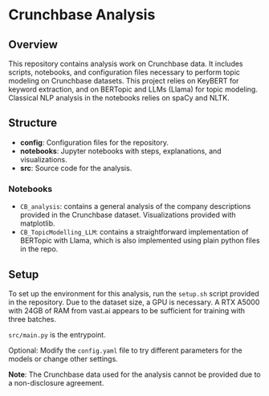 # Crunchbase Analysis

## Overview
This repository contains analysis work on Crunchbase data. It includes scripts, notebooks, and configuration files necessary to perform topic modeling on Crunchbase datasets. This project relies on KeyBERT for keyword extraction, and on BERTopic and LLMs (Llama) for topic modeling. Classical NLP analysis in the notebooks relies on spaCy and NLTK.

## Structure
- **config**: Configuration files for the repository.
- **notebooks**: Jupyter notebooks with steps, explanations, and visualizations.
- **src**: Source code for the analysis.

### Notebooks
- `CB_analysis`: contains a general analysis of the company descriptions provided in the Crunchbase dataset. Visualizations provided with matplotlib.
- `CB_TopicModelling_LLM`: contains a straightforward implementation of BERTopic with Llama, which is also implemented using plain python files in the repo.

## Setup
To set up the environment for this analysis, run the `setup.sh` script provided in the repository. Due to the dataset size, a GPU is necessary. A RTX A5000 with 24GB of RAM from vast.ai appears to be sufficient for training with three batches.

`src/main.py` is the entrypoint.

Optional: Modify the `config.yaml` file to try different parameters for the models or change other settings.

**Note**: The Crunchbase data used for the analysis cannot be provided due to a non-disclosure agreement.


